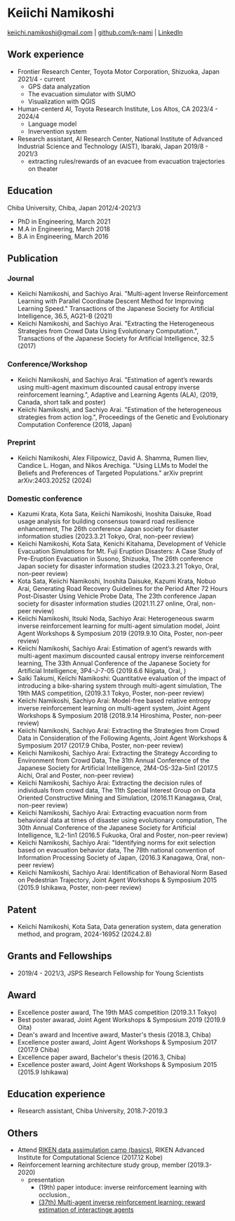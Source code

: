 <link rel="stylesheet" type="text/css" href="style.css">

# Keiichi Namikoshi

[keiichi.namikoshi@gmail.com](mailto:keiichi.namikoshi@gmail.com) | [github.com/k-nami](https://github.com/k-nami) | [LinkedIn](https://www.linkedin.com/in/keiichi-namikoshi-88774b271/)

## Work experience

* Frontier Research Center, Toyota Motor Corporation, <location> Shizuoka, Japan </location> <time> 2021/4 - current </time>
    * GPS data analyzation 
    * The evacuation simulator with SUMO
    * Visualization with QGIS
* Human-centerd AI, Toyota Research Institute, <location>Los Altos, CA</location> <time>2023/4 - 2024/4</time>
    * Language model
    * Invervention system
* Research assistant, AI Research Center, National Institute of Advanced Industrial Science and Technology (AIST), <location>Ibaraki, Japan</location> <time>2019/8 - 2021/3</time>
    * extracting rules/rewards of an evacuee from evacuation trajectories on theater

## Education

Chiba University, <location>Chiba, Japan</location> <time>2012/4-2021/3</time>

* PhD in Engineering, March 2021
* M.A in Engineering, March 2018
* B.A in Engineering, March 2016

## Publication

### Journal

* <author>Keiichi Namikoshi</author>, and Sachiyo Arai. "Multi-agent Inverse Reinforcement Learning with Parallel Coordinate Descent Method for Improving Learning
Speed." Transactions of the Japanese Society for Artificial Intelligence, 36.5, AG21-B (2021)
* <author>Keiichi Namikoshi</author>, and Sachiyo Arai. "Extracting the Heterogeneous Strategies from Crowd Data Using Evolutionary Computation.", Transactions of the
Japanese Society for Artificial Intelligence, 32.5 (2017)

### Conference/Workshop

* <author>Keiichi Namikoshi</author>, and Sachiyo Arai. "Estimation of agent’s rewards using multi-agent maximum discounted causal entropy inverse reinforcement
learning.", Adaptive and Learning Agents (ALA), (2019, Canada, short talk and poster)
* <author>Keiichi Namikoshi</author>, and Sachiyo Arai. "Estimation of the heterogeneous strategies from action log.", Proceedings of the Genetic and Evolutionary
Computation Conference (2018, Japan)

### Preprint

* <author>Keiichi Namikoshi</author>, Alex Filipowicz, David A. Shamma, Rumen Iliev, Candice L. Hogan, and Nikos Arechiga. "Using LLMs to Model the Beliefs and Preferences of Targeted Populations." arXiv preprint arXiv:2403.20252 (2024)

### Domestic conference

* Kazumi Krata, Kota Sata, <author>Keiichi Namikoshi</author>, Inoshita Daisuke, Road usage analysis for building consensus toward road resilience enhancement, The 26th conference Japan society for disaster information studies (2023.3.21 Tokyo, Oral, non-peer review)
* <author>Keiichi Namikoshi</author>, Kota Sata, Kenichi Kitahama, Development of Vehicle Evacuation Simulations for Mt. Fuji Eruption Disasters: A Case Study of Pre-Eruption Evacuation in Susono, Shizuoka, The 26th conference Japan society for disaster information studies (2023.3.21 Tokyo, Oral, non-peer review)
* Kota Sata, <author>Keiichi Namikoshi</author>, Inoshita Daisuke, Kazumi Krata, Nobuo Arai, Generating Road Recovery Guidelines for the Period After 72 Hours Post-Disaster Using Vehicle Probe Data, The 23th conference Japan society for disaster information studies (2021.11.27 online, Oral, non-peer review)
* <author>Keiichi Namikoshi</author>, Itsuki Noda, Sachiyo Arai: Heterogeneous swarm inverse reinforcement learning for multi-agent simulation model, Joint Agent Workshops & Symposium 2019 (2019.9.10 Oita, Poster, non-peer review)
* <author>Keiichi Namikoshi</author>, Sachiyo Arai: Estimation of agent’s rewards with multi-agent maximum discounted causal entropy inverse reinforcement learning, The 33th Annual Conference of the Japanese Society for Artificial Intelligence, 3P4-J-7-05 (2019.6.6 Niigata, Oral, )
* Saiki Takumi, <author>Keiichi Namikoshi</author>: Quantitative evaluation of the impact of introducing a bike-sharing system through multi-agent simulation, The 19th MAS competition, (2019.3.1 Tokyo, Poster, non-peer review)
* <author>Keiichi Namikoshi</author>, Sachiyo Arai: Model-free based relative entropy inverse reinforcement learning on multi-agent system, Joint Agent Workshops & Symposium 2018 (2018.9.14 Hiroshima, Poster, non-peer review)
* <author>Keiichi Namikoshi</author>, Sachiyo Arai: Extracting the Strategies from Crowd Data in Consideration of the Following Agents, Joint Agent Workshops & Symposium 2017 (2017.9 Chiba, Poster, non-peer review)
* <author>Keiichi Namikoshi</author>, Sachiyo Arai: Extracting the Strategy According to Environment from Crowd Data, The 31th Annual Conference of the Japanese Society for Artificial Intelligence, 2M4-OS-32a-5in1 (2017.5 Aichi, Oral and Poster, non-peer review)
* <author>Keiichi Namikoshi</author>, Sachiyo Arai: Extracting the decision rules of individuals from crowd data, The 11th Special Interest Group on Data Oriented Constructive Mining and Simulation, (2016.11 Kanagawa, Oral, non-peer review)
* <author>Keiichi Namikoshi</author>, Sachiyo Arai: Extracting evacuation norm from behavioral data at times of disaster using evolutionary computation, The 30th Annual Conference of the Japanese Society for Artificial Intelligence, 1L2-1in1 (2016.5 Fukuoka, Oral and Poster, non-peer review)
* <author>Keiichi Namikoshi</author>, Sachiyo Arai: "Identifying norms for exit selection based on evacuation behavior data, The 78th national convention of Information Processing Society of Japan, (2016.3 Kanagawa, Oral, non-peer review)
* <author>Keiichi Namikoshi</author>, Sachiyo Arai: Identification of Behavioral Norm Based on Pedestrian Trajectory, Joint Agent Workshops & Symposium 2015 (2015.9 Ishikawa, Poster, non-peer review)

## Patent

* <author>Keiichi Namikoshi</author>, Kota Sata, Data generation system, data generation method, and program, 2024-16952 (2024.2.8)

## Grants and Fellowships

* 2019/4 - 2021/3, JSPS Research Fellowship for Young Scientists

## Award

* Excellence poster award, The 19th MAS competition (2019.3.1 Tokyo)
* Best poster awarad, Joint Agent Workshops & Symposium 2019 (2019.9 Oita)
* Dean's award and Incentive award, Master's thesis (2018.3, Chiba)
* Excellence poster award, Joint Agent Workshops & Symposium 2017 (2017.9 Chiba)
* Excellence paper award, Bachelor's thesis (2016.3, Chiba)
* Excellence poster award, Joint Agent Workshops & Symposium 2015 (2015.9 Ishikawa)

## Education experience

* Research assistant, Chiba University, 2018.7-2019.3

## Others

* Attend [RIKEN data assimulation camp (basics)](https://www.data-assimilation.riken.jp/jp/events/riken_da_tr_2017/index.html), RIKEN Advanced Institute for Computational Science (2017.12 Kobe)
* Reinforcement learning architecture study group, member (2019.3-2020)
  * presentation
    * (19th) paper intoduce: inverse reinforcement learning with occlusion., 
    * [(37th) Multi-agent inverse reinforcement learning: reward estimation of interactinge agents](https://www.slideshare.net/slideshow/multiagent-inverse-reinforcement-learning/148943042?from_search=0)


